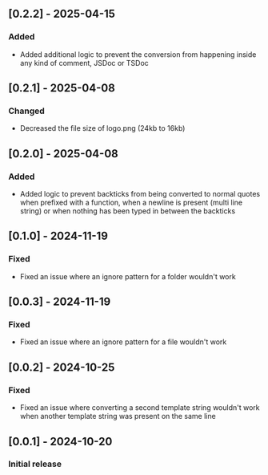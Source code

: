## [0.2.2] - 2025-04-15
### Added
- Added additional logic to prevent the conversion from happening inside any kind of comment, JSDoc or TSDoc

## [0.2.1] - 2025-04-08
### Changed
- Decreased the file size of logo.png (24kb to 16kb)

## [0.2.0] - 2025-04-08
### Added
- Added logic to prevent backticks from being converted to normal quotes when prefixed with a function, when a newline is present (multi line string) or when nothing has been typed in between the backticks

## [0.1.0] - 2024-11-19
### Fixed
- Fixed an issue where an ignore pattern for a folder wouldn't work

## [0.0.3] - 2024-11-19
### Fixed
- Fixed an issue where an ignore pattern for a file wouldn't work

## [0.0.2] - 2024-10-25
### Fixed
- Fixed an issue where converting a second template string wouldn't work when another template string was present on the same line

## [0.0.1] - 2024-10-20
### Initial release